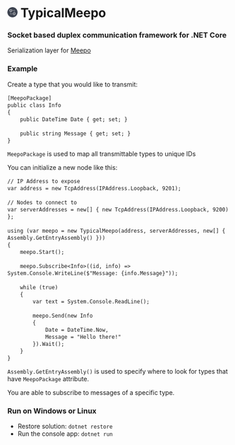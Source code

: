 # <img src ="./icon.png" width="23px" /> TypicalMeepo

### Socket based duplex communication framework for .NET Core

Serialization layer for [Meepo](https://github.com/GowenGit/Meepo)

### Example

Create a type that you would like to transmit:

```
[MeepoPackage]
public class Info
{
    public DateTime Date { get; set; }

    public string Message { get; set; }
}
```

`MeepoPackage` is used to map all transmittable types to unique IDs 


You can initialize a new node like this:

```
// IP Address to expose
var address = new TcpAddress(IPAddress.Loopback, 9201);

// Nodes to connect to
var serverAddresses = new[] { new TcpAddress(IPAddress.Loopback, 9200) };

using (var meepo = new TypicalMeepo(address, serverAddresses, new[] { Assembly.GetEntryAssembly() }))
{
    meepo.Start();

    meepo.Subscribe<Info>((id, info) => System.Console.WriteLine($"Message: {info.Message}"));

    while (true)
    {
        var text = System.Console.ReadLine();

        meepo.Send(new Info
        {
            Date = DateTime.Now,
            Message = "Hello there!"
        }).Wait();
    }
}
```

`Assembly.GetEntryAssembly()` is used to specify where to look for types that have `MeepoPackage` attribute.

You are able to subscribe to messages of a specific type.

### Run on Windows or Linux

* Restore solution: `dotnet restore`
* Run the console app: `dotnet run`